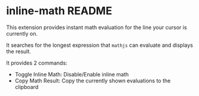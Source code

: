 # inline-math README

This extension provides  instant math evaluation for the line your cursor is currently on.

It searches for the longest expression that `mathjs` can evaluate and displays the result.

It provides 2 commands:
 - Toggle Inline Math: Disable/Enable inline math
 - Copy Math Result: Copy the currently shown evaluations to the clipboard